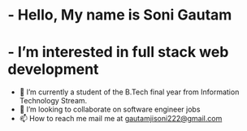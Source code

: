 # -  Hello, My name is Soni Gautam 
# -  I’m interested in full stack web development
- 🌱 I’m currently a student of the B.Tech final year from Information Technology Stream.
- 💞️ I’m looking to collaborate on software engineer jobs
- 📫 How to reach me mail me at gautamjisoni222@gmail.com

<!---
SoniGautam222/SoniGautam222 is a ✨ special ✨ repository because its `README.md` (this file) appears on your GitHub profile.
You can click the Preview link to take a look at your changes.
--->
